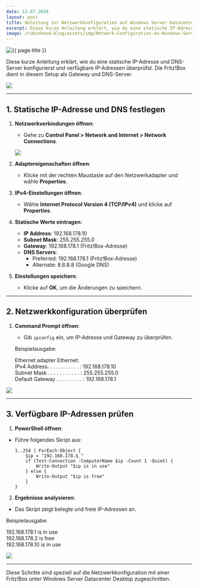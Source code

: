 ```yaml
---
date: 13.07.2020
layout: post
title: Anleitung zur Netzwerkkonfiguration auf Windows Server Datacenter Desktop
excerpt: Diese kurze Anleitung erklärt, wie du eine statische IP-Adresse und DNS-Server konfigurierst und verfügbare IP-Adressen überprüfst. Die Fritz!Box dient in diesem Setup als Gateway und DNS-Server.
image: /rubinhood-blog/assets/img/Network-Configuration-on-Windows-Server-Datacenter-Desktop/004.jpg
---
```


<img src="{{ page.image }}" alt="{{ page.title }}" loading="lazy">

Diese kurze Anleitung erklärt, wie du eine statische IP-Adresse und DNS-Server konfigurierst und verfügbare IP-Adressen überprüfst. Die Fritz!Box dient in diesem Setup als Gateway und DNS-Server.

![](/rubinhood-blog/assets/img/Network-Configuration-on-Windows-Server-Datacenter-Desktop/004.jpg)

---

## 1. Statische IP-Adresse und DNS festlegen

1. **Netzwerkverbindungen öffnen**:
   - Gehe zu **Control Panel > Network and Internet > Network Connections**.

   ![](/rubinhood-blog/assets/img/Network-Configuration-on-Windows-Server-Datacenter-Desktop/001.jpg)

2. **Adaptereigenschaften öffnen**:
   - Klicke mit der rechten Maustaste auf den Netzwerkadapter und wähle **Properties**.

3. **IPv4-Einstellungen öffnen**:
   - Wähle **Internet Protocol Version 4 (TCP/IPv4)** und klicke auf **Properties**.

4. **Statische Werte eintragen**:
   - **IP Address**: 192.168.178.10  
   - **Subnet Mask**: 255.255.255.0  
   - **Gateway**: 192.168.178.1 (Fritz!Box-Adresse)  
   - **DNS Servers**:  
     - Preferred: 192.168.178.1 (Fritz!Box-Adresse)  
     - Alternate: 8.8.8.8 (Google DNS)

5. **Einstellungen speichern**:
   - Klicke auf **OK**, um die Änderungen zu speichern.

---

## 2. Netzwerkkonfiguration überprüfen

1. **Command Prompt öffnen**:
   - Gib `ipconfig` ein, um IP-Adresse und Gateway zu überprüfen.

   Beispielausgabe:

   Ethernet adapter Ethernet:  
IPv4 Address. . . . . . . . . . . : 192.168.178.10  
Subnet Mask . . . . . . . . . . . : 255.255.255.0  
Default Gateway . . . . . . . . . : 192.168.178.1  

![](/rubinhood-blog/assets/img/Network-Configuration-on-Windows-Server-Datacenter-Desktop/002.jpg)

---

## 3. Verfügbare IP-Adressen prüfen

1. **PowerShell öffnen**:
- Führe folgendes Skript aus:

  ```
  1..254 | ForEach-Object {
      $ip = "192.168.178.$_"
      if (Test-Connection -ComputerName $ip -Count 1 -Quiet) {
          Write-Output "$ip is in use"
      } else {
          Write-Output "$ip is free"
      }
  }
  
  ```


2. **Ergebnisse analysieren**:
- Das Skript zeigt belegte und freie IP-Adressen an.

Beispielausgabe:

192.168.178.1 is in use  
192.168.178.2 is free  
192.168.178.10 is in use  

![](/rubinhood-blog/assets/img/Network-Configuration-on-Windows-Server-Datacenter-Desktop/003.jpg)

---

Diese Schritte sind speziell auf die Netzwerkkonfiguration mit einer Fritz!Box unter Windows Server Datacenter Desktop zugeschnitten.